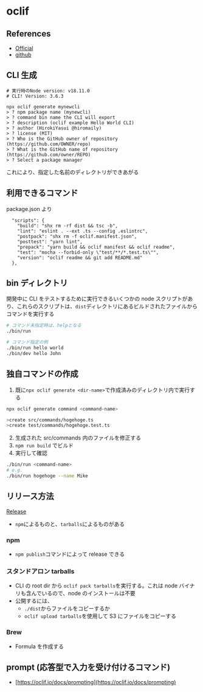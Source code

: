 # oclif

## References

- [Official](https://oclif.io/)
- [github](https://github.com/oclif/oclif)

## CLI 生成

```
# 実行時のNode version: v18.11.0
# CLI! Version: 3.6.3

npx oclif generate mynewcli
> ? npm package name (mynewcli)
> ? command bin name the CLI will export
> ? description (oclif example Hello World CLI)
> ? author (HirokiYasui @hiromaily)
> ? license (MIT)
> ? Who is the GitHub owner of repository (https://github.com/OWNER/repo)
> ? What is the GitHub name of repository (https://github.com/owner/REPO)
> ? Select a package manager
```

これにより、指定した名前のディレクトリができあがる

## 利用できるコマンド

package.json より

```
  "scripts": {
    "build": "shx rm -rf dist && tsc -b",
    "lint": "eslint . --ext .ts --config .eslintrc",
    "postpack": "shx rm -f oclif.manifest.json",
    "posttest": "yarn lint",
    "prepack": "yarn build && oclif manifest && oclif readme",
    "test": "mocha --forbid-only \"test/**/*.test.ts\"",
    "version": "oclif readme && git add README.md"
  },
```

## bin ディレクトリ

開発中に CLI をテストするために実行できるいくつかの node スクリプトがあり、これらのスクリプトは、`dist`ディレクトリにあるビルドされたファイルからコマンドを実行する

```sh
# コマンド未指定時は、helpとなる
./bin/run

# コマンド指定の例
./bin/run hello world
./bin/dev hello John
```

## 独自コマンドの作成

1. 既に`npx oclif generate <dir-name>`で作成済みのディレクトリ内で実行する

```sh
npx oclif generate command <command-name>

>create src/commands/hogehoge.ts
>create test/commands/hogehoge.test.ts
```

2. 生成された src/commands 内のファイルを修正する
3. `npm run build` でビルド
4. 実行して確認

```sh
./bin/run <command-name>
# e.g.
./bin/run hogehoge --name Mike
```

## リリース方法

[Release](https://oclif.io/docs/releasing)

- `npm`によるものと、`tarballs`によるものがある

### npm

- `npm publish`コマンドによって release できる

### スタンドアロン tarballs

- CLI の root dir から `oclif pack tarballs`を実行する。これは node バイナリも含んでいるので、node のインストールは不要
- 公開するには、
  - `./dist`からファイルをコピーするか
  - `oclif upload tarballs`を使用して S3 にファイルをコピーする

### Brew

- Formula を作成する

## prompt (応答型で入力を受け付けるコマンド)

- [https://oclif.io/docs/prompting](https://oclif.io/docs/prompting)
